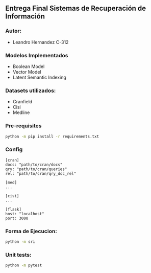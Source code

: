 ## Entrega Final Sistemas de Recuperación de Información

### Autor:
- Leandro Hernandez C-312

### Modelos Implementados
- Boolean Model
- Vector Model
- Latent Semantic Indexing


### Datasets utilizados:
- Cranfield
- Cisi
- Medline

### Pre-requisites
```bash
python -m pip install -r requirements.txt
```
### Config
```
[cran]
docs: "path/to/cran/docs"
qry: "path/to/cran/queries"
rel: "path/to/cran/qry_doc_rel"

[med]
...

[cisi]
...

[flask]
host: "localhost"
port: 3000
```

### Forma de Ejecucion:
```bash
python -m sri
```

### Unit tests:
```bash
python -m pytest
```
